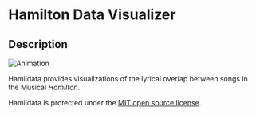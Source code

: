 # Hamilton Data Visualizer

## Description
![Animation](http://i.imgur.com/rJprS7t.gif)

Hamildata provides visualizations of the lyrical overlap between songs in the Musical *Hamilton*.




Hamildata is protected under the [MIT open source license](https://opensource.org/licenses/MIT).
